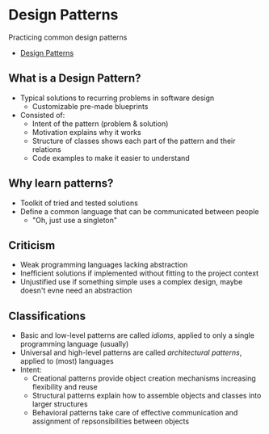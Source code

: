 # Design Patterns

Practicing common design patterns

- [Design Patterns](https://refactoring.guru/design-patterns)

## What is a Design Pattern?

- Typical solutions to recurring problems in software design
  - Customizable pre-made blueprints
- Consisted of:
  - Intent of the pattern (problem & solution)
  - Motivation explains why it works
  - Structure of classes shows each part of the pattern and their relations
  - Code examples to make it easier to understand

## Why learn patterns?

- Toolkit of tried and tested solutions
- Define a common language that can be communicated between people
  - "Oh, just use a singleton"

## Criticism

- Weak programming languages lacking abstraction
- Inefficient solutions if implemented without fitting to the project context
- Unjustified use if something simple uses a complex design, maybe doesn't evne need an abstraction

## Classifications

- Basic and low-level patterns are called *idioms*, applied to only a single programming language (usually)
- Universal and high-level patterns are called *architectural patterns*, applied to (most) languages
- Intent:
  - Creational patterns provide object creation mechanisms increasing flexibility and reuse
  - Structural patterns explain how to assemble objects and classes into larger structures
  - Behavioral patterns take care of effective communication and assignment of repsonsibilities between objects